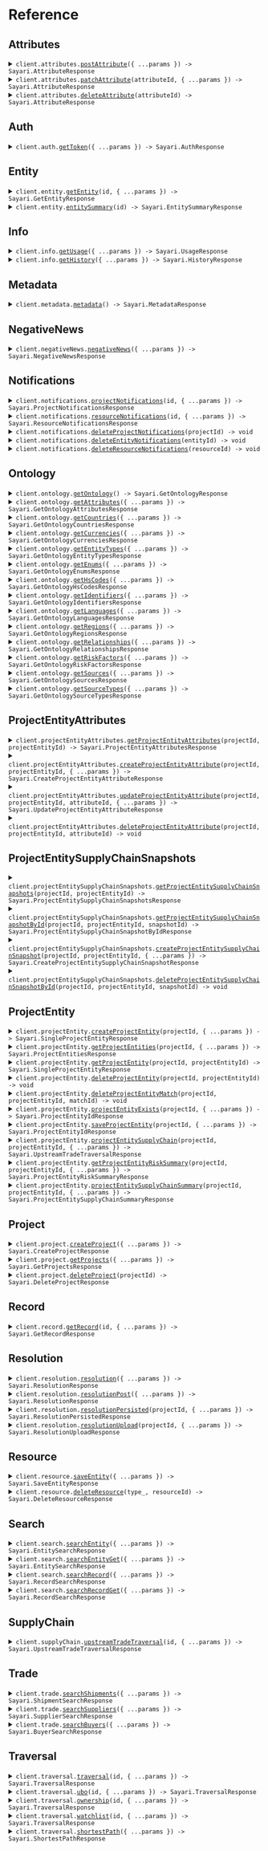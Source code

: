 # Reference

## Attributes

<details><summary><code>client.attributes.<a href="/src/api/resources/attributes/client/Client.ts">postAttribute</a>({ ...params }) -> Sayari.AttributeResponse</code></summary>
<dl>
<dd>

#### 📝 Description

<dl>
<dd>

<dl>
<dd>

Adds a new attribute to an entity in the project

</dd>
</dl>
</dd>
</dl>

#### 🔌 Usage

<dl>
<dd>

<dl>
<dd>

```typescript
await client.attributes.postAttribute({
    entity: "zq04axX2dLn9tE6W6Q8Qhg",
    type: "address",
    value: {
        street1: "1600 Pennsylvania Avenue NW",
        city: "Washington DC",
        state: "Washington DC",
        postalCode: "20500",
        country: "US",
    },
    toDate: "2024-04-30",
    fromDate: "2024-01-01",
    date: "2024-02-15",
});
```

</dd>
</dl>
</dd>
</dl>

#### ⚙️ Parameters

<dl>
<dd>

<dl>
<dd>

**request:** `Sayari.AddAttribute`

</dd>
</dl>

<dl>
<dd>

**requestOptions:** `Attributes.RequestOptions`

</dd>
</dl>
</dd>
</dl>

</dd>
</dl>
</details>

<details><summary><code>client.attributes.<a href="/src/api/resources/attributes/client/Client.ts">patchAttribute</a>(attributeId, { ...params }) -> Sayari.AttributeResponse</code></summary>
<dl>
<dd>

#### 📝 Description

<dl>
<dd>

<dl>
<dd>

<Warning>This endpoint is in beta and is subject to change. It is provided for early access and testing purposes only.</Warning> Updates an existing Attribute

</dd>
</dl>
</dd>
</dl>

#### 🔌 Usage

<dl>
<dd>

<dl>
<dd>

```typescript
await client.attributes.patchAttribute(
    "enEwNGF4WDJkTG45dEU2VzZROFFoZ3xhZGRyZXNzfDBwbEVCMHxVNzhzN21yOUVFTThIZ3pwREM3UDFB",
    {
        value: {
            street1: "1600 Pennsylvania Avenue NW",
            city: "Washington DC",
            state: "Washington DC",
            postalCode: "20500",
            country: "US",
        },
        toDate: "2024-04-30",
        fromDate: "2024-01-01",
        date: "2024-02-15",
    },
);
```

</dd>
</dl>
</dd>
</dl>

#### ⚙️ Parameters

<dl>
<dd>

<dl>
<dd>

**attributeId:** `string`

</dd>
</dl>

<dl>
<dd>

**request:** `Sayari.UpdateAttribute`

</dd>
</dl>

<dl>
<dd>

**requestOptions:** `Attributes.RequestOptions`

</dd>
</dl>
</dd>
</dl>

</dd>
</dl>
</details>

<details><summary><code>client.attributes.<a href="/src/api/resources/attributes/client/Client.ts">deleteAttribute</a>(attributeId) -> Sayari.AttributeResponse</code></summary>
<dl>
<dd>

#### 📝 Description

<dl>
<dd>

<dl>
<dd>

<Warning>This endpoint is in beta and is subject to change. It is provided for early access and testing purposes only.</Warning> Delete an existing Attribute

</dd>
</dl>
</dd>
</dl>

#### 🔌 Usage

<dl>
<dd>

<dl>
<dd>

```typescript
await client.attributes.deleteAttribute(
    "enEwNGF4WDJkTG45dEU2VzZROFFoZ3xhZGRyZXNzfDBwbEVCMHxVNzhzN21yOUVFTThIZ3pwREM3UDFB",
);
```

</dd>
</dl>
</dd>
</dl>

#### ⚙️ Parameters

<dl>
<dd>

<dl>
<dd>

**attributeId:** `string`

</dd>
</dl>

<dl>
<dd>

**requestOptions:** `Attributes.RequestOptions`

</dd>
</dl>
</dd>
</dl>

</dd>
</dl>
</details>

## Auth

<details><summary><code>client.auth.<a href="/src/api/resources/auth/client/Client.ts">getToken</a>({ ...params }) -> Sayari.AuthResponse</code></summary>
<dl>
<dd>

#### 📝 Description

<dl>
<dd>

<dl>
<dd>

Hit the auth endpoint to get a bearer token

</dd>
</dl>
</dd>
</dl>

#### 🔌 Usage

<dl>
<dd>

<dl>
<dd>

```typescript
await client.auth.getToken({
    clientId: "your client_id here",
    clientSecret: "your client_secret here",
});
```

</dd>
</dl>
</dd>
</dl>

#### ⚙️ Parameters

<dl>
<dd>

<dl>
<dd>

**request:** `Sayari.GetToken`

</dd>
</dl>

<dl>
<dd>

**requestOptions:** `Auth.RequestOptions`

</dd>
</dl>
</dd>
</dl>

</dd>
</dl>
</details>

## Entity

<details><summary><code>client.entity.<a href="/src/api/resources/entity/client/Client.ts">getEntity</a>(id, { ...params }) -> Sayari.GetEntityResponse</code></summary>
<dl>
<dd>

#### 📝 Description

<dl>
<dd>

<dl>
<dd>

<Note>To retrieve a L1 Due Dilligence PDF Report. Include 'Accept: application/pdf' in request headers.</Note> Retrieve an entity profile from the database based on the entity ID. This endpoint returns the full profile, entity_summary returns the same payload minus relationships.

</dd>
</dl>
</dd>
</dl>

#### 🔌 Usage

<dl>
<dd>

<dl>
<dd>

```typescript
await client.entity.getEntity("mGq1lpuqKssNWTjIokuPeA", {
    attributesNameLimit: 1,
    attributesAddressLimit: 1,
    attributesCountryLimit: 1,
    attributesAdditionalInformationLimit: 1,
    attributesBusinessPurposeLimit: 1,
    attributesCompanyTypeLimit: 1,
    attributesIdentifierLimit: 1,
    attributesStatusLimit: 1,
    relationshipsLimit: 1,
    possiblySameAsLimit: 1,
    referencedByLimit: 1,
});
```

</dd>
</dl>
</dd>
</dl>

#### ⚙️ Parameters

<dl>
<dd>

<dl>
<dd>

**id:** `string` — Unique identifier of the entity

</dd>
</dl>

<dl>
<dd>

**request:** `Sayari.GetEntity`

</dd>
</dl>

<dl>
<dd>

**requestOptions:** `Entity.RequestOptions`

</dd>
</dl>
</dd>
</dl>

</dd>
</dl>
</details>

<details><summary><code>client.entity.<a href="/src/api/resources/entity/client/Client.ts">entitySummary</a>(id) -> Sayari.EntitySummaryResponse</code></summary>
<dl>
<dd>

#### 📝 Description

<dl>
<dd>

<dl>
<dd>

The Entity Summary endpoint returns a similar payload, minus relationships.

</dd>
</dl>
</dd>
</dl>

#### 🔌 Usage

<dl>
<dd>

<dl>
<dd>

```typescript
await client.entity.entitySummary("mGq1lpuqKssNWTjIokuPeA");
```

</dd>
</dl>
</dd>
</dl>

#### ⚙️ Parameters

<dl>
<dd>

<dl>
<dd>

**id:** `string` — Unique identifier of the entity

</dd>
</dl>

<dl>
<dd>

**requestOptions:** `Entity.RequestOptions`

</dd>
</dl>
</dd>
</dl>

</dd>
</dl>
</details>

## Info

<details><summary><code>client.info.<a href="/src/api/resources/info/client/Client.ts">getUsage</a>({ ...params }) -> Sayari.UsageResponse</code></summary>
<dl>
<dd>

#### 📝 Description

<dl>
<dd>

<dl>
<dd>

The usage endpoint provides a simple interface to retrieve information on usage made by your API account. This includes both views per API path and credits consumed. The time period for the usage query is also specified in the response and whether or not this includes total usage.

</dd>
</dl>
</dd>
</dl>

#### 🔌 Usage

<dl>
<dd>

<dl>
<dd>

```typescript
await client.info.getUsage();
```

</dd>
</dl>
</dd>
</dl>

#### ⚙️ Parameters

<dl>
<dd>

<dl>
<dd>

**request:** `Sayari.GetUsage`

</dd>
</dl>

<dl>
<dd>

**requestOptions:** `Info.RequestOptions`

</dd>
</dl>
</dd>
</dl>

</dd>
</dl>
</details>

<details><summary><code>client.info.<a href="/src/api/resources/info/client/Client.ts">getHistory</a>({ ...params }) -> Sayari.HistoryResponse</code></summary>
<dl>
<dd>

#### 📝 Description

<dl>
<dd>

<dl>
<dd>

The history endpoint return a user's event history.

</dd>
</dl>
</dd>
</dl>

#### 🔌 Usage

<dl>
<dd>

<dl>
<dd>

```typescript
await client.info.getHistory();
```

</dd>
</dl>
</dd>
</dl>

#### ⚙️ Parameters

<dl>
<dd>

<dl>
<dd>

**request:** `Sayari.GetHistory`

</dd>
</dl>

<dl>
<dd>

**requestOptions:** `Info.RequestOptions`

</dd>
</dl>
</dd>
</dl>

</dd>
</dl>
</details>

## Metadata

<details><summary><code>client.metadata.<a href="/src/api/resources/metadata/client/Client.ts">metadata</a>() -> Sayari.MetadataResponse</code></summary>
<dl>
<dd>

#### 📝 Description

<dl>
<dd>

<dl>
<dd>

Get metadta about the api, both its versions, which releases are present, and the identity of the authenticated user.

</dd>
</dl>
</dd>
</dl>

#### 🔌 Usage

<dl>
<dd>

<dl>
<dd>

```typescript
await client.metadata.metadata();
```

</dd>
</dl>
</dd>
</dl>

#### ⚙️ Parameters

<dl>
<dd>

<dl>
<dd>

**requestOptions:** `Metadata.RequestOptions`

</dd>
</dl>
</dd>
</dl>

</dd>
</dl>
</details>

## NegativeNews

<details><summary><code>client.negativeNews.<a href="/src/api/resources/negativeNews/client/Client.ts">negativeNews</a>({ ...params }) -> Sayari.NegativeNewsResponse</code></summary>
<dl>
<dd>

#### 📝 Description

<dl>
<dd>

<dl>
<dd>

<Warning>This endpoint is in beta and subject to change</Warning>
Screens entities against news articles and public records to identify risk-relevant content.
Leverages machine learning to detect and classify risks across various domains.
Provides detailed article metadata with risk assessments and direct source references.

</dd>
</dl>
</dd>
</dl>

#### 🔌 Usage

<dl>
<dd>

<dl>
<dd>

```typescript
await client.negativeNews.negativeNews({
    name: "Gazprom",
    topic: "sanctions_and_regulatory",
    until: "2024-10-01",
});
```

</dd>
</dl>
</dd>
</dl>

#### ⚙️ Parameters

<dl>
<dd>

<dl>
<dd>

**request:** `Sayari.NegativeNews`

</dd>
</dl>

<dl>
<dd>

**requestOptions:** `NegativeNews.RequestOptions`

</dd>
</dl>
</dd>
</dl>

</dd>
</dl>
</details>

## Notifications

<details><summary><code>client.notifications.<a href="/src/api/resources/notifications/client/Client.ts">projectNotifications</a>(id, { ...params }) -> Sayari.ProjectNotificationsResponse</code></summary>
<dl>
<dd>

#### 📝 Description

<dl>
<dd>

<dl>
<dd>

<Warning>Legacy endpoint. New integrations should contact Sayari for best practices.</Warning> The Project Notifications endpoint returns a list of notifications on all entities saved to a project.

</dd>
</dl>
</dd>
</dl>

#### 🔌 Usage

<dl>
<dd>

<dl>
<dd>

```typescript
await client.notifications.projectNotifications("0dLeO0", {
    limit: 20,
});
```

</dd>
</dl>
</dd>
</dl>

#### ⚙️ Parameters

<dl>
<dd>

<dl>
<dd>

**id:** `string` — Unique identifier of the project

</dd>
</dl>

<dl>
<dd>

**request:** `Sayari.ProjectNotifications`

</dd>
</dl>

<dl>
<dd>

**requestOptions:** `Notifications.RequestOptions`

</dd>
</dl>
</dd>
</dl>

</dd>
</dl>
</details>

<details><summary><code>client.notifications.<a href="/src/api/resources/notifications/client/Client.ts">resourceNotifications</a>(id, { ...params }) -> Sayari.ResourceNotificationsResponse</code></summary>
<dl>
<dd>

#### 📝 Description

<dl>
<dd>

<dl>
<dd>

<Warning>Legacy endpoint. New integrations should contact Sayari for best practices.</Warning> The Resource Notifications endpoint returns a list of notifications for a saved entity.

</dd>
</dl>
</dd>
</dl>

#### 🔌 Usage

<dl>
<dd>

<dl>
<dd>

```typescript
await client.notifications.resourceNotifications("03ePyj", {
    limit: 20,
});
```

</dd>
</dl>
</dd>
</dl>

#### ⚙️ Parameters

<dl>
<dd>

<dl>
<dd>

**id:** `string` — Unique identifier of the resource

</dd>
</dl>

<dl>
<dd>

**request:** `Sayari.ResourceNotifications`

</dd>
</dl>

<dl>
<dd>

**requestOptions:** `Notifications.RequestOptions`

</dd>
</dl>
</dd>
</dl>

</dd>
</dl>
</details>

<details><summary><code>client.notifications.<a href="/src/api/resources/notifications/client/Client.ts">deleteProjectNotifications</a>(projectId) -> void</code></summary>
<dl>
<dd>

#### 📝 Description

<dl>
<dd>

<dl>
<dd>

<Warning>Legacy endpoint. New integrations should contact Sayari for best practices.</Warning> Deletes all notifications from a project.

</dd>
</dl>
</dd>
</dl>

#### 🔌 Usage

<dl>
<dd>

<dl>
<dd>

```typescript
await client.notifications.deleteProjectNotifications("YWmNKV");
```

</dd>
</dl>
</dd>
</dl>

#### ⚙️ Parameters

<dl>
<dd>

<dl>
<dd>

**projectId:** `string`

</dd>
</dl>

<dl>
<dd>

**requestOptions:** `Notifications.RequestOptions`

</dd>
</dl>
</dd>
</dl>

</dd>
</dl>
</details>

<details><summary><code>client.notifications.<a href="/src/api/resources/notifications/client/Client.ts">deleteEntityNotifications</a>(entityId) -> void</code></summary>
<dl>
<dd>

#### 📝 Description

<dl>
<dd>

<dl>
<dd>

<Warning>Legacy endpoint. New integrations should contact Sayari for best practices.</Warning> Deletes notifications for saved resources of an entity.

</dd>
</dl>
</dd>
</dl>

#### 🔌 Usage

<dl>
<dd>

<dl>
<dd>

```typescript
await client.notifications.deleteEntityNotifications("N0xLDy4wcud-M1ZtwdsvRA");
```

</dd>
</dl>
</dd>
</dl>

#### ⚙️ Parameters

<dl>
<dd>

<dl>
<dd>

**entityId:** `string`

</dd>
</dl>

<dl>
<dd>

**requestOptions:** `Notifications.RequestOptions`

</dd>
</dl>
</dd>
</dl>

</dd>
</dl>
</details>

<details><summary><code>client.notifications.<a href="/src/api/resources/notifications/client/Client.ts">deleteResourceNotifications</a>(resourceId) -> void</code></summary>
<dl>
<dd>

#### 📝 Description

<dl>
<dd>

<dl>
<dd>

<Warning>Legacy endpoint. New integrations should contact Sayari for best practices.</Warning> Deletes notifications for a saved resource.

</dd>
</dl>
</dd>
</dl>

#### 🔌 Usage

<dl>
<dd>

<dl>
<dd>

```typescript
await client.notifications.deleteResourceNotifications("oGxxqG");
```

</dd>
</dl>
</dd>
</dl>

#### ⚙️ Parameters

<dl>
<dd>

<dl>
<dd>

**resourceId:** `string`

</dd>
</dl>

<dl>
<dd>

**requestOptions:** `Notifications.RequestOptions`

</dd>
</dl>
</dd>
</dl>

</dd>
</dl>
</details>

## Ontology

<details><summary><code>client.ontology.<a href="/src/api/resources/ontology/client/Client.ts">getOntology</a>() -> Sayari.GetOntologyResponse</code></summary>
<dl>
<dd>

#### 📝 Description

<dl>
<dd>

<dl>
<dd>

Get ontology data for all resource types.

</dd>
</dl>
</dd>
</dl>

#### 🔌 Usage

<dl>
<dd>

<dl>
<dd>

```typescript
await client.ontology.getOntology();
```

</dd>
</dl>
</dd>
</dl>

#### ⚙️ Parameters

<dl>
<dd>

<dl>
<dd>

**requestOptions:** `Ontology.RequestOptions`

</dd>
</dl>
</dd>
</dl>

</dd>
</dl>
</details>

<details><summary><code>client.ontology.<a href="/src/api/resources/ontology/client/Client.ts">getAttributes</a>({ ...params }) -> Sayari.GetOntologyAttributesResponse</code></summary>
<dl>
<dd>

#### 📝 Description

<dl>
<dd>

<dl>
<dd>

Get attributes from ontology data.

</dd>
</dl>
</dd>
</dl>

#### 🔌 Usage

<dl>
<dd>

<dl>
<dd>

```typescript
await client.ontology.getAttributes({
    id: ["additional_information"],
});
```

</dd>
</dl>
</dd>
</dl>

#### ⚙️ Parameters

<dl>
<dd>

<dl>
<dd>

**request:** `Sayari.GetOntologyAttributesRequest`

</dd>
</dl>

<dl>
<dd>

**requestOptions:** `Ontology.RequestOptions`

</dd>
</dl>
</dd>
</dl>

</dd>
</dl>
</details>

<details><summary><code>client.ontology.<a href="/src/api/resources/ontology/client/Client.ts">getCountries</a>({ ...params }) -> Sayari.GetOntologyCountriesResponse</code></summary>
<dl>
<dd>

#### 📝 Description

<dl>
<dd>

<dl>
<dd>

Get countries from ontology data.

</dd>
</dl>
</dd>
</dl>

#### 🔌 Usage

<dl>
<dd>

<dl>
<dd>

```typescript
await client.ontology.getCountries({
    id: ["USA"],
});
```

</dd>
</dl>
</dd>
</dl>

#### ⚙️ Parameters

<dl>
<dd>

<dl>
<dd>

**request:** `Sayari.GetOntologyCountriesRequest`

</dd>
</dl>

<dl>
<dd>

**requestOptions:** `Ontology.RequestOptions`

</dd>
</dl>
</dd>
</dl>

</dd>
</dl>
</details>

<details><summary><code>client.ontology.<a href="/src/api/resources/ontology/client/Client.ts">getCurrencies</a>({ ...params }) -> Sayari.GetOntologyCurrenciesResponse</code></summary>
<dl>
<dd>

#### 📝 Description

<dl>
<dd>

<dl>
<dd>

Get currencies from ontology data.

</dd>
</dl>
</dd>
</dl>

#### 🔌 Usage

<dl>
<dd>

<dl>
<dd>

```typescript
await client.ontology.getCurrencies({
    id: ["USD"],
});
```

</dd>
</dl>
</dd>
</dl>

#### ⚙️ Parameters

<dl>
<dd>

<dl>
<dd>

**request:** `Sayari.GetOntologyCurrenciesRequest`

</dd>
</dl>

<dl>
<dd>

**requestOptions:** `Ontology.RequestOptions`

</dd>
</dl>
</dd>
</dl>

</dd>
</dl>
</details>

<details><summary><code>client.ontology.<a href="/src/api/resources/ontology/client/Client.ts">getEntityTypes</a>({ ...params }) -> Sayari.GetOntologyEntityTypesResponse</code></summary>
<dl>
<dd>

#### 📝 Description

<dl>
<dd>

<dl>
<dd>

Get entity types from ontology data.

</dd>
</dl>
</dd>
</dl>

#### 🔌 Usage

<dl>
<dd>

<dl>
<dd>

```typescript
await client.ontology.getEntityTypes({
    id: ["aircraft"],
});
```

</dd>
</dl>
</dd>
</dl>

#### ⚙️ Parameters

<dl>
<dd>

<dl>
<dd>

**request:** `Sayari.GetOntologyEntityTypesRequest`

</dd>
</dl>

<dl>
<dd>

**requestOptions:** `Ontology.RequestOptions`

</dd>
</dl>
</dd>
</dl>

</dd>
</dl>
</details>

<details><summary><code>client.ontology.<a href="/src/api/resources/ontology/client/Client.ts">getEnums</a>({ ...params }) -> Sayari.GetOntologyEnumsResponse</code></summary>
<dl>
<dd>

#### 📝 Description

<dl>
<dd>

<dl>
<dd>

Get enums from ontology data.

</dd>
</dl>
</dd>
</dl>

#### 🔌 Usage

<dl>
<dd>

<dl>
<dd>

```typescript
await client.ontology.getEnums({
    id: ["address_type"],
});
```

</dd>
</dl>
</dd>
</dl>

#### ⚙️ Parameters

<dl>
<dd>

<dl>
<dd>

**request:** `Sayari.GetOntologyEnumsRequest`

</dd>
</dl>

<dl>
<dd>

**requestOptions:** `Ontology.RequestOptions`

</dd>
</dl>
</dd>
</dl>

</dd>
</dl>
</details>

<details><summary><code>client.ontology.<a href="/src/api/resources/ontology/client/Client.ts">getHsCodes</a>({ ...params }) -> Sayari.GetOntologyHsCodesResponse</code></summary>
<dl>
<dd>

#### 📝 Description

<dl>
<dd>

<dl>
<dd>

Get HS codes from ontology data.

</dd>
</dl>
</dd>
</dl>

#### 🔌 Usage

<dl>
<dd>

<dl>
<dd>

```typescript
await client.ontology.getHsCodes({
    code: ["1503"],
});
```

</dd>
</dl>
</dd>
</dl>

#### ⚙️ Parameters

<dl>
<dd>

<dl>
<dd>

**request:** `Sayari.GetOntologyHsCodesRequest`

</dd>
</dl>

<dl>
<dd>

**requestOptions:** `Ontology.RequestOptions`

</dd>
</dl>
</dd>
</dl>

</dd>
</dl>
</details>

<details><summary><code>client.ontology.<a href="/src/api/resources/ontology/client/Client.ts">getIdentifiers</a>({ ...params }) -> Sayari.GetOntologyIdentifiersResponse</code></summary>
<dl>
<dd>

#### 📝 Description

<dl>
<dd>

<dl>
<dd>

Get identifiers from ontology data.

</dd>
</dl>
</dd>
</dl>

#### 🔌 Usage

<dl>
<dd>

<dl>
<dd>

```typescript
await client.ontology.getIdentifiers({
    id: ["aer_free_zone_license"],
});
```

</dd>
</dl>
</dd>
</dl>

#### ⚙️ Parameters

<dl>
<dd>

<dl>
<dd>

**request:** `Sayari.GetOntologyIdentifiersRequest`

</dd>
</dl>

<dl>
<dd>

**requestOptions:** `Ontology.RequestOptions`

</dd>
</dl>
</dd>
</dl>

</dd>
</dl>
</details>

<details><summary><code>client.ontology.<a href="/src/api/resources/ontology/client/Client.ts">getLanguages</a>({ ...params }) -> Sayari.GetOntologyLanguagesResponse</code></summary>
<dl>
<dd>

#### 📝 Description

<dl>
<dd>

<dl>
<dd>

Get languages from ontology data.

</dd>
</dl>
</dd>
</dl>

#### 🔌 Usage

<dl>
<dd>

<dl>
<dd>

```typescript
await client.ontology.getLanguages({
    id: ["en"],
});
```

</dd>
</dl>
</dd>
</dl>

#### ⚙️ Parameters

<dl>
<dd>

<dl>
<dd>

**request:** `Sayari.GetOntologyLanguagesRequest`

</dd>
</dl>

<dl>
<dd>

**requestOptions:** `Ontology.RequestOptions`

</dd>
</dl>
</dd>
</dl>

</dd>
</dl>
</details>

<details><summary><code>client.ontology.<a href="/src/api/resources/ontology/client/Client.ts">getRegions</a>({ ...params }) -> Sayari.GetOntologyRegionsResponse</code></summary>
<dl>
<dd>

#### 📝 Description

<dl>
<dd>

<dl>
<dd>

Get regions from ontology data.

</dd>
</dl>
</dd>
</dl>

#### 🔌 Usage

<dl>
<dd>

<dl>
<dd>

```typescript
await client.ontology.getRegions({
    id: ["usa_&_canada"],
});
```

</dd>
</dl>
</dd>
</dl>

#### ⚙️ Parameters

<dl>
<dd>

<dl>
<dd>

**request:** `Sayari.GetOntologyRegionsRequest`

</dd>
</dl>

<dl>
<dd>

**requestOptions:** `Ontology.RequestOptions`

</dd>
</dl>
</dd>
</dl>

</dd>
</dl>
</details>

<details><summary><code>client.ontology.<a href="/src/api/resources/ontology/client/Client.ts">getRelationships</a>({ ...params }) -> Sayari.GetOntologyRelationshipsResponse</code></summary>
<dl>
<dd>

#### 📝 Description

<dl>
<dd>

<dl>
<dd>

Get relationships from ontology data.

</dd>
</dl>
</dd>
</dl>

#### 🔌 Usage

<dl>
<dd>

<dl>
<dd>

```typescript
await client.ontology.getRelationships({
    id: ["auditor_of"],
});
```

</dd>
</dl>
</dd>
</dl>

#### ⚙️ Parameters

<dl>
<dd>

<dl>
<dd>

**request:** `Sayari.GetOntologyRelationshipsRequest`

</dd>
</dl>

<dl>
<dd>

**requestOptions:** `Ontology.RequestOptions`

</dd>
</dl>
</dd>
</dl>

</dd>
</dl>
</details>

<details><summary><code>client.ontology.<a href="/src/api/resources/ontology/client/Client.ts">getRiskFactors</a>({ ...params }) -> Sayari.GetOntologyRiskFactorsResponse</code></summary>
<dl>
<dd>

#### 📝 Description

<dl>
<dd>

<dl>
<dd>

Get risk factors from ontology data.

</dd>
</dl>
</dd>
</dl>

#### 🔌 Usage

<dl>
<dd>

<dl>
<dd>

```typescript
await client.ontology.getRiskFactors({
    id: ["psa_owner_of_ofac_fto_sanctioned"],
    riskCategory: ["sanctions"],
    level: ["high"],
    riskType: ["network"],
    enabled: true,
    visible: true,
});
```

</dd>
</dl>
</dd>
</dl>

#### ⚙️ Parameters

<dl>
<dd>

<dl>
<dd>

**request:** `Sayari.GetOntologyRiskFactorsRequest`

</dd>
</dl>

<dl>
<dd>

**requestOptions:** `Ontology.RequestOptions`

</dd>
</dl>
</dd>
</dl>

</dd>
</dl>
</details>

<details><summary><code>client.ontology.<a href="/src/api/resources/ontology/client/Client.ts">getSources</a>({ ...params }) -> Sayari.GetOntologySourcesResponse</code></summary>
<dl>
<dd>

#### 📝 Description

<dl>
<dd>

<dl>
<dd>

Get sources from ontology data.

</dd>
</dl>
</dd>
</dl>

#### 🔌 Usage

<dl>
<dd>

<dl>
<dd>

```typescript
await client.ontology.getSources({
    id: ["e85d865943ee6d8369307569d2ad9de0"],
    country: ["XXX"],
    sourceType: ["adverse_media_/_negative_news_data"],
});
```

</dd>
</dl>
</dd>
</dl>

#### ⚙️ Parameters

<dl>
<dd>

<dl>
<dd>

**request:** `Sayari.GetOntologySourcesRequest`

</dd>
</dl>

<dl>
<dd>

**requestOptions:** `Ontology.RequestOptions`

</dd>
</dl>
</dd>
</dl>

</dd>
</dl>
</details>

<details><summary><code>client.ontology.<a href="/src/api/resources/ontology/client/Client.ts">getSourceTypes</a>({ ...params }) -> Sayari.GetOntologySourceTypesResponse</code></summary>
<dl>
<dd>

#### 📝 Description

<dl>
<dd>

<dl>
<dd>

Get source types from ontology data.

</dd>
</dl>
</dd>
</dl>

#### 🔌 Usage

<dl>
<dd>

<dl>
<dd>

```typescript
await client.ontology.getSourceTypes({
    id: ["adverse_media_/_negative_news_data"],
});
```

</dd>
</dl>
</dd>
</dl>

#### ⚙️ Parameters

<dl>
<dd>

<dl>
<dd>

**request:** `Sayari.GetOntologySourceTypesRequest`

</dd>
</dl>

<dl>
<dd>

**requestOptions:** `Ontology.RequestOptions`

</dd>
</dl>
</dd>
</dl>

</dd>
</dl>
</details>

## ProjectEntityAttributes

<details><summary><code>client.projectEntityAttributes.<a href="/src/api/resources/projectEntityAttributes/client/Client.ts">getProjectEntityAttributes</a>(projectId, projectEntityId) -> Sayari.ProjectEntityAttributesResponse</code></summary>
<dl>
<dd>

#### 📝 Description

<dl>
<dd>

<dl>
<dd>

Retrieves all attributes for a project entity.

</dd>
</dl>
</dd>
</dl>

#### 🔌 Usage

<dl>
<dd>

<dl>
<dd>

```typescript
await client.projectEntityAttributes.getProjectEntityAttributes("V03eYM", "BG72YW");
```

</dd>
</dl>
</dd>
</dl>

#### ⚙️ Parameters

<dl>
<dd>

<dl>
<dd>

**projectId:** `string`

</dd>
</dl>

<dl>
<dd>

**projectEntityId:** `string`

</dd>
</dl>

<dl>
<dd>

**requestOptions:** `ProjectEntityAttributes.RequestOptions`

</dd>
</dl>
</dd>
</dl>

</dd>
</dl>
</details>

<details><summary><code>client.projectEntityAttributes.<a href="/src/api/resources/projectEntityAttributes/client/Client.ts">createProjectEntityAttribute</a>(projectId, projectEntityId, { ...params }) -> Sayari.CreateProjectEntityAttributeResponse</code></summary>
<dl>
<dd>

#### 📝 Description

<dl>
<dd>

<dl>
<dd>

Creates a new attribute for a project entity.

</dd>
</dl>
</dd>
</dl>

#### 🔌 Usage

<dl>
<dd>

<dl>
<dd>

```typescript
await client.projectEntityAttributes.createProjectEntityAttribute("V03eYM", "BG72YW", {
    field: "custom_phone",
    value: "+1-555-123-4567",
    matchResolution: false,
});
```

</dd>
</dl>
</dd>
</dl>

#### ⚙️ Parameters

<dl>
<dd>

<dl>
<dd>

**projectId:** `string`

</dd>
</dl>

<dl>
<dd>

**projectEntityId:** `string`

</dd>
</dl>

<dl>
<dd>

**request:** `Sayari.CreateProjectEntityAttributeRequest`

</dd>
</dl>

<dl>
<dd>

**requestOptions:** `ProjectEntityAttributes.RequestOptions`

</dd>
</dl>
</dd>
</dl>

</dd>
</dl>
</details>

<details><summary><code>client.projectEntityAttributes.<a href="/src/api/resources/projectEntityAttributes/client/Client.ts">updateProjectEntityAttribute</a>(projectId, projectEntityId, attributeId, { ...params }) -> Sayari.UpdateProjectEntityAttributeResponse</code></summary>
<dl>
<dd>

#### 📝 Description

<dl>
<dd>

<dl>
<dd>

Updates a specific attribute for a project entity.

</dd>
</dl>
</dd>
</dl>

#### 🔌 Usage

<dl>
<dd>

<dl>
<dd>

```typescript
await client.projectEntityAttributes.updateProjectEntityAttribute("V03eYM", "BG72YW", "xG8wYP", {
    field: "name",
    value: "updated name",
    matchResolution: true,
});
```

</dd>
</dl>
</dd>
</dl>

#### ⚙️ Parameters

<dl>
<dd>

<dl>
<dd>

**projectId:** `string`

</dd>
</dl>

<dl>
<dd>

**projectEntityId:** `string`

</dd>
</dl>

<dl>
<dd>

**attributeId:** `string`

</dd>
</dl>

<dl>
<dd>

**request:** `Sayari.UpdateProjectEntityAttributeRequest`

</dd>
</dl>

<dl>
<dd>

**requestOptions:** `ProjectEntityAttributes.RequestOptions`

</dd>
</dl>
</dd>
</dl>

</dd>
</dl>
</details>

<details><summary><code>client.projectEntityAttributes.<a href="/src/api/resources/projectEntityAttributes/client/Client.ts">deleteProjectEntityAttribute</a>(projectId, projectEntityId, attributeId) -> void</code></summary>
<dl>
<dd>

#### 📝 Description

<dl>
<dd>

<dl>
<dd>

Deletes a specific attribute for a project entity.

</dd>
</dl>
</dd>
</dl>

#### 🔌 Usage

<dl>
<dd>

<dl>
<dd>

```typescript
await client.projectEntityAttributes.deleteProjectEntityAttribute("project_id", "project_entity_id", "attribute_id");
```

</dd>
</dl>
</dd>
</dl>

#### ⚙️ Parameters

<dl>
<dd>

<dl>
<dd>

**projectId:** `string`

</dd>
</dl>

<dl>
<dd>

**projectEntityId:** `string`

</dd>
</dl>

<dl>
<dd>

**attributeId:** `string`

</dd>
</dl>

<dl>
<dd>

**requestOptions:** `ProjectEntityAttributes.RequestOptions`

</dd>
</dl>
</dd>
</dl>

</dd>
</dl>
</details>

## ProjectEntitySupplyChainSnapshots

<details><summary><code>client.projectEntitySupplyChainSnapshots.<a href="/src/api/resources/projectEntitySupplyChainSnapshots/client/Client.ts">getProjectEntitySupplyChainSnapshots</a>(projectId, projectEntityId) -> Sayari.ProjectEntitySupplyChainSnapshotsResponse</code></summary>
<dl>
<dd>

#### 📝 Description

<dl>
<dd>

<dl>
<dd>

Retrieves all supply chain snapshots for a project entity.

</dd>
</dl>
</dd>
</dl>

#### 🔌 Usage

<dl>
<dd>

<dl>
<dd>

```typescript
await client.projectEntitySupplyChainSnapshots.getProjectEntitySupplyChainSnapshots("V03eYM", "BG72YW");
```

</dd>
</dl>
</dd>
</dl>

#### ⚙️ Parameters

<dl>
<dd>

<dl>
<dd>

**projectId:** `string`

</dd>
</dl>

<dl>
<dd>

**projectEntityId:** `string`

</dd>
</dl>

<dl>
<dd>

**requestOptions:** `ProjectEntitySupplyChainSnapshots.RequestOptions`

</dd>
</dl>
</dd>
</dl>

</dd>
</dl>
</details>

<details><summary><code>client.projectEntitySupplyChainSnapshots.<a href="/src/api/resources/projectEntitySupplyChainSnapshots/client/Client.ts">getProjectEntitySupplyChainSnapshotById</a>(projectId, projectEntityId, snapshotId) -> Sayari.ProjectEntitySupplyChainSnapshotByIdResponse</code></summary>
<dl>
<dd>

#### 📝 Description

<dl>
<dd>

<dl>
<dd>

Retrieves a specific supply chain snapshot by ID for a project entity.

</dd>
</dl>
</dd>
</dl>

#### 🔌 Usage

<dl>
<dd>

<dl>
<dd>

```typescript
await client.projectEntitySupplyChainSnapshots.getProjectEntitySupplyChainSnapshotById("V03eYM", "BG72YW", "sN4p2K");
```

</dd>
</dl>
</dd>
</dl>

#### ⚙️ Parameters

<dl>
<dd>

<dl>
<dd>

**projectId:** `string`

</dd>
</dl>

<dl>
<dd>

**projectEntityId:** `string`

</dd>
</dl>

<dl>
<dd>

**snapshotId:** `string`

</dd>
</dl>

<dl>
<dd>

**requestOptions:** `ProjectEntitySupplyChainSnapshots.RequestOptions`

</dd>
</dl>
</dd>
</dl>

</dd>
</dl>
</details>

<details><summary><code>client.projectEntitySupplyChainSnapshots.<a href="/src/api/resources/projectEntitySupplyChainSnapshots/client/Client.ts">createProjectEntitySupplyChainSnapshot</a>(projectId, projectEntityId, { ...params }) -> Sayari.CreateProjectEntitySupplyChainSnapshotResponse</code></summary>
<dl>
<dd>

#### 📝 Description

<dl>
<dd>

<dl>
<dd>

Creates a new supply chain snapshot for a project entity.

</dd>
</dl>
</dd>
</dl>

#### 🔌 Usage

<dl>
<dd>

<dl>
<dd>

```typescript
await client.projectEntitySupplyChainSnapshots.createProjectEntitySupplyChainSnapshot("V03eYM", "BG72YW", {
    label: "Q1 2024 Supply Chain Analysis",
});
```

</dd>
</dl>
</dd>
</dl>

#### ⚙️ Parameters

<dl>
<dd>

<dl>
<dd>

**projectId:** `string`

</dd>
</dl>

<dl>
<dd>

**projectEntityId:** `string`

</dd>
</dl>

<dl>
<dd>

**request:** `Sayari.CreateProjectEntitySupplyChainSnapshotRequest`

</dd>
</dl>

<dl>
<dd>

**requestOptions:** `ProjectEntitySupplyChainSnapshots.RequestOptions`

</dd>
</dl>
</dd>
</dl>

</dd>
</dl>
</details>

<details><summary><code>client.projectEntitySupplyChainSnapshots.<a href="/src/api/resources/projectEntitySupplyChainSnapshots/client/Client.ts">deleteProjectEntitySupplyChainSnapshotById</a>(projectId, projectEntityId, snapshotId) -> void</code></summary>
<dl>
<dd>

#### 📝 Description

<dl>
<dd>

<dl>
<dd>

Deletes a specific supply chain snapshot by ID for a project entity.

</dd>
</dl>
</dd>
</dl>

#### 🔌 Usage

<dl>
<dd>

<dl>
<dd>

```typescript
await client.projectEntitySupplyChainSnapshots.deleteProjectEntitySupplyChainSnapshotById(
    "project_id",
    "project_entity_id",
    "snapshot_id",
);
```

</dd>
</dl>
</dd>
</dl>

#### ⚙️ Parameters

<dl>
<dd>

<dl>
<dd>

**projectId:** `string`

</dd>
</dl>

<dl>
<dd>

**projectEntityId:** `string`

</dd>
</dl>

<dl>
<dd>

**snapshotId:** `string`

</dd>
</dl>

<dl>
<dd>

**requestOptions:** `ProjectEntitySupplyChainSnapshots.RequestOptions`

</dd>
</dl>
</dd>
</dl>

</dd>
</dl>
</details>

## ProjectEntity

<details><summary><code>client.projectEntity.<a href="/src/api/resources/projectEntity/client/Client.ts">createProjectEntity</a>(projectId, { ...params }) -> Sayari.SingleProjectEntityResponse</code></summary>
<dl>
<dd>

#### 📝 Description

<dl>
<dd>

<dl>
<dd>

The resolution endpoints allow users to search for matching entities against a provided list of attributes. The endpoint is similar to the search endpoint, except it's tuned to only return the best match so the client doesn't need to do as much or any post-processing work to filter down results.

</dd>
</dl>
</dd>
</dl>

#### 🔌 Usage

<dl>
<dd>

<dl>
<dd>

```typescript
await client.projectEntity.createProjectEntity("YVB88Y", {
    body: {
        name: ["VTB Bank"],
        country: ["RUS"],
        address: ["Moscow"],
        identifier: ["253400V1H6ART1UQ0N98"],
        profile: "corporate",
    },
});
```

</dd>
</dl>
</dd>
</dl>

#### ⚙️ Parameters

<dl>
<dd>

<dl>
<dd>

**projectId:** `string`

</dd>
</dl>

<dl>
<dd>

**request:** `Sayari.CreateResolvedProjectEntityRequestWrapper`

</dd>
</dl>

<dl>
<dd>

**requestOptions:** `ProjectEntity.RequestOptions`

</dd>
</dl>
</dd>
</dl>

</dd>
</dl>
</details>

<details><summary><code>client.projectEntity.<a href="/src/api/resources/projectEntity/client/Client.ts">getProjectEntities</a>(projectId, { ...params }) -> Sayari.ProjectEntitiesResponse</code></summary>
<dl>
<dd>

#### 📝 Description

<dl>
<dd>

<dl>
<dd>

Retrieves a list of entities for a specific project with pagination support.

**Response Formats:**

- **JSON** (default): Returns structured data with nested objects
- **CSV**: Returns tabular data with dynamic columns for attributes and risk categories

**CSV Format:**
The CSV response includes dynamic columns based on the data:

- `attribute_{field_name}`: Dynamic columns for each attribute field found in the data
- `risk_category_{category_id}`: Dynamic columns for each risk category found in the data
- Standard columns: project_id, project_entity_id, label, project_entity_url, upload_ids, strength, countries, tags, case_status, created_at, match_count, upstream_products, upstream_risk_factors, upstream_countries

Use the `Accept: text/csv` header to request CSV format.

</dd>
</dl>
</dd>
</dl>

#### 🔌 Usage

<dl>
<dd>

<dl>
<dd>

```typescript
await client.projectEntity.getProjectEntities("YVB88Y");
```

</dd>
</dl>
</dd>
</dl>

#### ⚙️ Parameters

<dl>
<dd>

<dl>
<dd>

**projectId:** `string`

</dd>
</dl>

<dl>
<dd>

**request:** `Sayari.GetProjectEntitiesRequest`

</dd>
</dl>

<dl>
<dd>

**requestOptions:** `ProjectEntity.RequestOptions`

</dd>
</dl>
</dd>
</dl>

</dd>
</dl>
</details>

<details><summary><code>client.projectEntity.<a href="/src/api/resources/projectEntity/client/Client.ts">getProjectEntity</a>(projectId, projectEntityId) -> Sayari.SingleProjectEntityResponse</code></summary>
<dl>
<dd>

#### 📝 Description

<dl>
<dd>

<dl>
<dd>

Retrieves a specific entity in a project.

</dd>
</dl>
</dd>
</dl>

#### 🔌 Usage

<dl>
<dd>

<dl>
<dd>

```typescript
await client.projectEntity.getProjectEntity("project_id", "project_entity_id");
```

</dd>
</dl>
</dd>
</dl>

#### ⚙️ Parameters

<dl>
<dd>

<dl>
<dd>

**projectId:** `string`

</dd>
</dl>

<dl>
<dd>

**projectEntityId:** `string`

</dd>
</dl>

<dl>
<dd>

**requestOptions:** `ProjectEntity.RequestOptions`

</dd>
</dl>
</dd>
</dl>

</dd>
</dl>
</details>

<details><summary><code>client.projectEntity.<a href="/src/api/resources/projectEntity/client/Client.ts">deleteProjectEntity</a>(projectId, projectEntityId) -> void</code></summary>
<dl>
<dd>

#### 📝 Description

<dl>
<dd>

<dl>
<dd>

Deletes a project entity.

</dd>
</dl>
</dd>
</dl>

#### 🔌 Usage

<dl>
<dd>

<dl>
<dd>

```typescript
await client.projectEntity.deleteProjectEntity("project_id", "project_entity_id");
```

</dd>
</dl>
</dd>
</dl>

#### ⚙️ Parameters

<dl>
<dd>

<dl>
<dd>

**projectId:** `string`

</dd>
</dl>

<dl>
<dd>

**projectEntityId:** `string`

</dd>
</dl>

<dl>
<dd>

**requestOptions:** `ProjectEntity.RequestOptions`

</dd>
</dl>
</dd>
</dl>

</dd>
</dl>
</details>

<details><summary><code>client.projectEntity.<a href="/src/api/resources/projectEntity/client/Client.ts">deleteProjectEntityMatch</a>(projectId, projectEntityId, matchId) -> void</code></summary>
<dl>
<dd>

#### 📝 Description

<dl>
<dd>

<dl>
<dd>

Deletes a specific project entity match.

</dd>
</dl>
</dd>
</dl>

#### 🔌 Usage

<dl>
<dd>

<dl>
<dd>

```typescript
await client.projectEntity.deleteProjectEntityMatch("project_id", "project_entity_id", "match_id");
```

</dd>
</dl>
</dd>
</dl>

#### ⚙️ Parameters

<dl>
<dd>

<dl>
<dd>

**projectId:** `string`

</dd>
</dl>

<dl>
<dd>

**projectEntityId:** `string`

</dd>
</dl>

<dl>
<dd>

**matchId:** `string`

</dd>
</dl>

<dl>
<dd>

**requestOptions:** `ProjectEntity.RequestOptions`

</dd>
</dl>
</dd>
</dl>

</dd>
</dl>
</details>

<details><summary><code>client.projectEntity.<a href="/src/api/resources/projectEntity/client/Client.ts">projectEntityExists</a>(projectId, { ...params }) -> Sayari.ProjectEntityIdResponse</code></summary>
<dl>
<dd>

#### 📝 Description

<dl>
<dd>

<dl>
<dd>

Checks if a project entity with the given attributes already exists.

</dd>
</dl>
</dd>
</dl>

#### 🔌 Usage

<dl>
<dd>

<dl>
<dd>

```typescript
await client.projectEntity.projectEntityExists("YVB88Y", {
    name: ["Example Company"],
    country: ["USA"],
});
```

</dd>
</dl>
</dd>
</dl>

#### ⚙️ Parameters

<dl>
<dd>

<dl>
<dd>

**projectId:** `string`

</dd>
</dl>

<dl>
<dd>

**request:** `Sayari.ResolutionAttributes`

</dd>
</dl>

<dl>
<dd>

**requestOptions:** `ProjectEntity.RequestOptions`

</dd>
</dl>
</dd>
</dl>

</dd>
</dl>
</details>

<details><summary><code>client.projectEntity.<a href="/src/api/resources/projectEntity/client/Client.ts">saveProjectEntity</a>(projectId, { ...params }) -> Sayari.ProjectEntityIdResponse</code></summary>
<dl>
<dd>

#### 📝 Description

<dl>
<dd>

<dl>
<dd>

Stores a project entity given entity IDs and a list of attributes.

</dd>
</dl>
</dd>
</dl>

#### 🔌 Usage

<dl>
<dd>

<dl>
<dd>

```typescript
await client.projectEntity.saveProjectEntity("YVB88Y", {
    entityIds: ["entity_id_1", "entity_id_2"],
    attributes: {
        name: ["Example Company"],
        country: ["USA"],
    },
    profile: "corporate",
});
```

</dd>
</dl>
</dd>
</dl>

#### ⚙️ Parameters

<dl>
<dd>

<dl>
<dd>

**projectId:** `string`

</dd>
</dl>

<dl>
<dd>

**request:** `Sayari.SaveProjectEntityBody`

</dd>
</dl>

<dl>
<dd>

**requestOptions:** `ProjectEntity.RequestOptions`

</dd>
</dl>
</dd>
</dl>

</dd>
</dl>
</details>

<details><summary><code>client.projectEntity.<a href="/src/api/resources/projectEntity/client/Client.ts">projectEntitySupplyChain</a>(projectId, projectEntityId, { ...params }) -> Sayari.UpstreamTradeTraversalResponse</code></summary>
<dl>
<dd>

#### 📝 Description

<dl>
<dd>

<dl>
<dd>

Execute a traversal of the upstream trade network (supply chain) for all matched entities of a project entity, returning a set of entities and edges between them.

</dd>
</dl>
</dd>
</dl>

#### 🔌 Usage

<dl>
<dd>

<dl>
<dd>

```typescript
await client.projectEntity.projectEntitySupplyChain("0n4473", "yebNPJ", {
    product: ["6004"],
    limit: 1,
});
```

</dd>
</dl>
</dd>
</dl>

#### ⚙️ Parameters

<dl>
<dd>

<dl>
<dd>

**projectId:** `string` — The project Identifier

</dd>
</dl>

<dl>
<dd>

**projectEntityId:** `string` — The project entity Identifier

</dd>
</dl>

<dl>
<dd>

**request:** `Sayari.ProjectEntitySupplyChainRequest`

</dd>
</dl>

<dl>
<dd>

**requestOptions:** `ProjectEntity.RequestOptions`

</dd>
</dl>
</dd>
</dl>

</dd>
</dl>
</details>

<details><summary><code>client.projectEntity.<a href="/src/api/resources/projectEntity/client/Client.ts">getProjectEntityRiskSummary</a>(projectId, projectEntityId, { ...params }) -> Sayari.ProjectEntityRiskSummaryResponse</code></summary>
<dl>
<dd>

#### 📝 Description

<dl>
<dd>

<dl>
<dd>

Retrieves a risk summary for a specific project entity, including risk factors with network paths and risk intelligence data.

**Response includes:**

- Risk factors with their levels (elevated, high, critical)
- Network paths showing relationships between entities
- Risk intelligence scores and metadata
- Risk categories and source entity information
  </dd>
  </dl>
  </dd>
  </dl>

#### 🔌 Usage

<dl>
<dd>

<dl>
<dd>

```typescript
await client.projectEntity.getProjectEntityRiskSummary("YVB88Y", "52z4Wa", {
    filter: {
        riskFactor: ["sanctioned", "regulatory_action"],
        riskCategory: ["sanctions", "export_controls"],
    },
});
```

</dd>
</dl>
</dd>
</dl>

#### ⚙️ Parameters

<dl>
<dd>

<dl>
<dd>

**projectId:** `string`

</dd>
</dl>

<dl>
<dd>

**projectEntityId:** `string`

</dd>
</dl>

<dl>
<dd>

**request:** `Sayari.GetProjectEntityRiskSummaryRequest`

</dd>
</dl>

<dl>
<dd>

**requestOptions:** `ProjectEntity.RequestOptions`

</dd>
</dl>
</dd>
</dl>

</dd>
</dl>
</details>

<details><summary><code>client.projectEntity.<a href="/src/api/resources/projectEntity/client/Client.ts">projectEntitySupplyChainSummary</a>(projectId, projectEntityId, { ...params }) -> Sayari.ProjectEntitySupplyChainSummaryResponse</code></summary>
<dl>
<dd>

#### 📝 Description

<dl>
<dd>

<dl>
<dd>

Execute a traversal of the upstream trade network (supply chain) for all matched entities of a project entity, returning a summary of countries, risks, and components.

</dd>
</dl>
</dd>
</dl>

#### 🔌 Usage

<dl>
<dd>

<dl>
<dd>

```typescript
await client.projectEntity.projectEntitySupplyChainSummary("0n4473", "yebNPJ", {
    maxDepth: 4,
});
```

</dd>
</dl>
</dd>
</dl>

#### ⚙️ Parameters

<dl>
<dd>

<dl>
<dd>

**projectId:** `string` — The project Identifier

</dd>
</dl>

<dl>
<dd>

**projectEntityId:** `string` — The project entity Identifier

</dd>
</dl>

<dl>
<dd>

**request:** `Sayari.ProjectEntitySupplyChainSummaryRequest`

</dd>
</dl>

<dl>
<dd>

**requestOptions:** `ProjectEntity.RequestOptions`

</dd>
</dl>
</dd>
</dl>

</dd>
</dl>
</details>

## Project

<details><summary><code>client.project.<a href="/src/api/resources/project/client/Client.ts">createProject</a>({ ...params }) -> Sayari.CreateProjectResponse</code></summary>
<dl>
<dd>

#### 📝 Description

<dl>
<dd>

<dl>
<dd>

Create a new project.

</dd>
</dl>
</dd>
</dl>

#### 🔌 Usage

<dl>
<dd>

<dl>
<dd>

```typescript
await client.project.createProject({
    label: "My First Project",
    share: {
        org: "admin",
    },
});
```

</dd>
</dl>
</dd>
</dl>

#### ⚙️ Parameters

<dl>
<dd>

<dl>
<dd>

**request:** `Sayari.CreateProjectRequest`

</dd>
</dl>

<dl>
<dd>

**requestOptions:** `Project.RequestOptions`

</dd>
</dl>
</dd>
</dl>

</dd>
</dl>
</details>

<details><summary><code>client.project.<a href="/src/api/resources/project/client/Client.ts">getProjects</a>({ ...params }) -> Sayari.GetProjectsResponse</code></summary>
<dl>
<dd>

#### 📝 Description

<dl>
<dd>

<dl>
<dd>

Retrieve a list of projects including upload progress info.

</dd>
</dl>
</dd>
</dl>

#### 🔌 Usage

<dl>
<dd>

<dl>
<dd>

```typescript
await client.project.getProjects({
    archived: false,
    limit: 8,
});
```

</dd>
</dl>
</dd>
</dl>

#### ⚙️ Parameters

<dl>
<dd>

<dl>
<dd>

**request:** `Sayari.GetProjects`

</dd>
</dl>

<dl>
<dd>

**requestOptions:** `Project.RequestOptions`

</dd>
</dl>
</dd>
</dl>

</dd>
</dl>
</details>

<details><summary><code>client.project.<a href="/src/api/resources/project/client/Client.ts">deleteProject</a>(projectId) -> Sayari.DeleteProjectResponse</code></summary>
<dl>
<dd>

#### 📝 Description

<dl>
<dd>

<dl>
<dd>

Deletes an existing project.

</dd>
</dl>
</dd>
</dl>

#### 🔌 Usage

<dl>
<dd>

<dl>
<dd>

```typescript
await client.project.deleteProject("Gam5qG");
```

</dd>
</dl>
</dd>
</dl>

#### ⚙️ Parameters

<dl>
<dd>

<dl>
<dd>

**projectId:** `string`

</dd>
</dl>

<dl>
<dd>

**requestOptions:** `Project.RequestOptions`

</dd>
</dl>
</dd>
</dl>

</dd>
</dl>
</details>

## Record

<details><summary><code>client.record.<a href="/src/api/resources/record/client/Client.ts">getRecord</a>(id, { ...params }) -> Sayari.GetRecordResponse</code></summary>
<dl>
<dd>

#### 📝 Description

<dl>
<dd>

<dl>
<dd>

Retrieve a record from the database based on the ID

</dd>
</dl>
</dd>
</dl>

#### 🔌 Usage

<dl>
<dd>

<dl>
<dd>

```typescript
await client.record.getRecord("74cf0fc2a62f9c8f4e88f8a0b3ffcca4%2FF0000110%2F1682970471254");
```

</dd>
</dl>
</dd>
</dl>

#### ⚙️ Parameters

<dl>
<dd>

<dl>
<dd>

**id:** `string` — The unique identifier for a record in the database

</dd>
</dl>

<dl>
<dd>

**request:** `Sayari.GetRecord`

</dd>
</dl>

<dl>
<dd>

**requestOptions:** `Record_.RequestOptions`

</dd>
</dl>
</dd>
</dl>

</dd>
</dl>
</details>

## Resolution

<details><summary><code>client.resolution.<a href="/src/api/resources/resolution/client/Client.ts">resolution</a>({ ...params }) -> Sayari.ResolutionResponse</code></summary>
<dl>
<dd>

#### 📝 Description

<dl>
<dd>

<dl>
<dd>

The resolution endpoints allow users to search for matching entities against a provided list of attributes. The endpoint is similar to the search endpoint, except it's tuned to only return the best match so the client doesn't need to do as much or any post-processing work to filter down results.

</dd>
</dl>
</dd>
</dl>

#### 🔌 Usage

<dl>
<dd>

<dl>
<dd>

```typescript
await client.resolution.resolution({
    name: "Thomas Bangalter",
    address: "8 AVENUE RACHEL",
    country: "FRA",
});
```

</dd>
</dl>
</dd>
</dl>

#### ⚙️ Parameters

<dl>
<dd>

<dl>
<dd>

**request:** `Sayari.Resolution`

</dd>
</dl>

<dl>
<dd>

**requestOptions:** `Resolution.RequestOptions`

</dd>
</dl>
</dd>
</dl>

</dd>
</dl>
</details>

<details><summary><code>client.resolution.<a href="/src/api/resources/resolution/client/Client.ts">resolutionPost</a>({ ...params }) -> Sayari.ResolutionResponse</code></summary>
<dl>
<dd>

#### 📝 Description

<dl>
<dd>

<dl>
<dd>

The resolution endpoints allow users to search for matching entities against a provided list of attributes. The endpoint is similar to the search endpoint, except it's tuned to only return the best match so the client doesn't need to do as much or any post-processing work to filter down results.

</dd>
</dl>
</dd>
</dl>

#### 🔌 Usage

<dl>
<dd>

<dl>
<dd>

```typescript
await client.resolution.resolutionPost({
    limit: 1,
    body: {
        name: ["Thomas Bangalter"],
        address: ["8 AVENUE RACHEL"],
        country: ["FRA"],
    },
});
```

</dd>
</dl>
</dd>
</dl>

#### ⚙️ Parameters

<dl>
<dd>

<dl>
<dd>

**request:** `Sayari.ResolutionPost`

</dd>
</dl>

<dl>
<dd>

**requestOptions:** `Resolution.RequestOptions`

</dd>
</dl>
</dd>
</dl>

</dd>
</dl>
</details>

<details><summary><code>client.resolution.<a href="/src/api/resources/resolution/client/Client.ts">resolutionPersisted</a>(projectId, { ...params }) -> Sayari.ResolutionPersistedResponse</code></summary>
<dl>
<dd>

#### 📝 Description

<dl>
<dd>

<dl>
<dd>

<Warning>This endpoint is deprecated.</Warning> The persisted resolution endpoints allow users to search for matching entities against a provided list of attributes. The endpoint is similar to the resolution endpoint, except it also stores matched entities into user's project.

</dd>
</dl>
</dd>
</dl>

#### 🔌 Usage

<dl>
<dd>

<dl>
<dd>

```typescript
await client.resolution.resolutionPersisted("V03eYM", {
    limit: 1,
    body: {
        name: ["victoria beckham limited"],
    },
});
```

</dd>
</dl>
</dd>
</dl>

#### ⚙️ Parameters

<dl>
<dd>

<dl>
<dd>

**projectId:** `string` — Unique identifier of the project

</dd>
</dl>

<dl>
<dd>

**request:** `Sayari.ResolutionPersisted`

</dd>
</dl>

<dl>
<dd>

**requestOptions:** `Resolution.RequestOptions`

</dd>
</dl>
</dd>
</dl>

</dd>
</dl>
</details>

<details><summary><code>client.resolution.<a href="/src/api/resources/resolution/client/Client.ts">resolutionUpload</a>(projectId, { ...params }) -> Sayari.ResolutionUploadResponse</code></summary>
<dl>
<dd>

#### 📝 Description

<dl>
<dd>

<dl>
<dd>

<Warning>This endpoint is deprecated.</Warning> This endpoint allows you to upload entities in bulk.

</dd>
</dl>
</dd>
</dl>

#### 🔌 Usage

<dl>
<dd>

<dl>
<dd>

```typescript
await client.resolution.resolutionUpload("V03eYM", {
    filename: "vbeck.json",
    data: [
        {
            name: ["victoria beckham limited"],
            tags: ["spice girls"],
        },
    ],
});
```

</dd>
</dl>
</dd>
</dl>

#### ⚙️ Parameters

<dl>
<dd>

<dl>
<dd>

**projectId:** `string` — Unique identifier of the project

</dd>
</dl>

<dl>
<dd>

**request:** `Sayari.ResolutionUploadBody`

</dd>
</dl>

<dl>
<dd>

**requestOptions:** `Resolution.RequestOptions`

</dd>
</dl>
</dd>
</dl>

</dd>
</dl>
</details>

## Resource

<details><summary><code>client.resource.<a href="/src/api/resources/resource/client/Client.ts">saveEntity</a>({ ...params }) -> Sayari.SaveEntityResponse</code></summary>
<dl>
<dd>

#### 📝 Description

<dl>
<dd>

<dl>
<dd>

Save an entity to a project.

</dd>
</dl>
</dd>
</dl>

#### 🔌 Usage

<dl>
<dd>

<dl>
<dd>

```typescript
await client.resource.saveEntity({
    type: "entity",
    project: "GNJbkG",
    entityId: "Zk0qOaM2SSYg_ZhsljykMQ",
    customFields: {
        properties: {
            custom_name: "Victoria Beckham",
        },
    },
});
```

</dd>
</dl>
</dd>
</dl>

#### ⚙️ Parameters

<dl>
<dd>

<dl>
<dd>

**request:** `Sayari.SaveEntityRequest`

</dd>
</dl>

<dl>
<dd>

**requestOptions:** `Resource.RequestOptions`

</dd>
</dl>
</dd>
</dl>

</dd>
</dl>
</details>

<details><summary><code>client.resource.<a href="/src/api/resources/resource/client/Client.ts">deleteResource</a>(type_, resourceId) -> Sayari.DeleteResourceResponse</code></summary>
<dl>
<dd>

#### 📝 Description

<dl>
<dd>

<dl>
<dd>

Deletes an existing saved resource from a project.

</dd>
</dl>
</dd>
</dl>

#### 🔌 Usage

<dl>
<dd>

<dl>
<dd>

```typescript
await client.resource.deleteResource("entity", "YWmNKV");
```

</dd>
</dl>
</dd>
</dl>

#### ⚙️ Parameters

<dl>
<dd>

<dl>
<dd>

**type\_:** `Sayari.ResourceType`

</dd>
</dl>

<dl>
<dd>

**resourceId:** `string`

</dd>
</dl>

<dl>
<dd>

**requestOptions:** `Resource.RequestOptions`

</dd>
</dl>
</dd>
</dl>

</dd>
</dl>
</details>

## Search

<details><summary><code>client.search.<a href="/src/api/resources/search/client/Client.ts">searchEntity</a>({ ...params }) -> Sayari.EntitySearchResponse</code></summary>
<dl>
<dd>

#### 📝 Description

<dl>
<dd>

<dl>
<dd>

Search for an entity. Please note, searches are limited to a maximum of 10,000 results.

</dd>
</dl>
</dd>
</dl>

#### 🔌 Usage

<dl>
<dd>

<dl>
<dd>

```typescript
await client.search.searchEntity({
    limit: 1,
    q: "victoria beckham limited",
});
```

</dd>
</dl>
</dd>
</dl>

#### ⚙️ Parameters

<dl>
<dd>

<dl>
<dd>

**request:** `Sayari.SearchEntity`

</dd>
</dl>

<dl>
<dd>

**requestOptions:** `Search.RequestOptions`

</dd>
</dl>
</dd>
</dl>

</dd>
</dl>
</details>

<details><summary><code>client.search.<a href="/src/api/resources/search/client/Client.ts">searchEntityGet</a>({ ...params }) -> Sayari.EntitySearchResponse</code></summary>
<dl>
<dd>

#### 📝 Description

<dl>
<dd>

<dl>
<dd>

Search for an entity. Please note, searches are limited to a maximum of 10,000 results.

</dd>
</dl>
</dd>
</dl>

#### 🔌 Usage

<dl>
<dd>

<dl>
<dd>

```typescript
await client.search.searchEntityGet({
    limit: 1,
    q: "victoria beckham limited",
});
```

</dd>
</dl>
</dd>
</dl>

#### ⚙️ Parameters

<dl>
<dd>

<dl>
<dd>

**request:** `Sayari.SearchEntityGet`

</dd>
</dl>

<dl>
<dd>

**requestOptions:** `Search.RequestOptions`

</dd>
</dl>
</dd>
</dl>

</dd>
</dl>
</details>

<details><summary><code>client.search.<a href="/src/api/resources/search/client/Client.ts">searchRecord</a>({ ...params }) -> Sayari.RecordSearchResponse</code></summary>
<dl>
<dd>

#### 📝 Description

<dl>
<dd>

<dl>
<dd>

Search for a record. Please note, searches are limited to a maximum of 10,000 results.

</dd>
</dl>
</dd>
</dl>

#### 🔌 Usage

<dl>
<dd>

<dl>
<dd>

```typescript
await client.search.searchRecord({
    limit: 1,
    q: "victoria beckham limited",
});
```

</dd>
</dl>
</dd>
</dl>

#### ⚙️ Parameters

<dl>
<dd>

<dl>
<dd>

**request:** `Sayari.SearchRecord`

</dd>
</dl>

<dl>
<dd>

**requestOptions:** `Search.RequestOptions`

</dd>
</dl>
</dd>
</dl>

</dd>
</dl>
</details>

<details><summary><code>client.search.<a href="/src/api/resources/search/client/Client.ts">searchRecordGet</a>({ ...params }) -> Sayari.RecordSearchResponse</code></summary>
<dl>
<dd>

#### 📝 Description

<dl>
<dd>

<dl>
<dd>

Search for a record. Please note, searches are limited to a maximum of 10,000 results.

</dd>
</dl>
</dd>
</dl>

#### 🔌 Usage

<dl>
<dd>

<dl>
<dd>

```typescript
await client.search.searchRecordGet({
    q: "victoria beckham limited",
    limit: 1,
});
```

</dd>
</dl>
</dd>
</dl>

#### ⚙️ Parameters

<dl>
<dd>

<dl>
<dd>

**request:** `Sayari.SearchRecordGet`

</dd>
</dl>

<dl>
<dd>

**requestOptions:** `Search.RequestOptions`

</dd>
</dl>
</dd>
</dl>

</dd>
</dl>
</details>

## SupplyChain

<details><summary><code>client.supplyChain.<a href="/src/api/resources/supplyChain/client/Client.ts">upstreamTradeTraversal</a>(id, { ...params }) -> Sayari.UpstreamTradeTraversalResponse</code></summary>
<dl>
<dd>

#### 📝 Description

<dl>
<dd>

<dl>
<dd>

Execute a traversal of the upstream trade network (supply chain) of an entity, returning a set of entities and edges between them.

</dd>
</dl>
</dd>
</dl>

#### 🔌 Usage

<dl>
<dd>

<dl>
<dd>

```typescript
await client.supplyChain.upstreamTradeTraversal("ESkH7J-UCRfY5t0_JXIH3w", {
    minDate: "2023-03-15",
    product: ["3204"],
    risk: ["forced_labor_xinjiang_origin_subtier"],
});
```

</dd>
</dl>
</dd>
</dl>

#### ⚙️ Parameters

<dl>
<dd>

<dl>
<dd>

**id:** `string` — The root entity identifier.

</dd>
</dl>

<dl>
<dd>

**request:** `Sayari.UpstreamTradeTraversalRequest`

</dd>
</dl>

<dl>
<dd>

**requestOptions:** `SupplyChain.RequestOptions`

</dd>
</dl>
</dd>
</dl>

</dd>
</dl>
</details>

## Trade

<details><summary><code>client.trade.<a href="/src/api/resources/trade/client/Client.ts">searchShipments</a>({ ...params }) -> Sayari.ShipmentSearchResponse</code></summary>
<dl>
<dd>

#### 📝 Description

<dl>
<dd>

<dl>
<dd>

Search for a shipment. Please note, searches are limited to a maximum of 10,000 results.

</dd>
</dl>
</dd>
</dl>

#### 🔌 Usage

<dl>
<dd>

<dl>
<dd>

```typescript
await client.trade.searchShipments({
    limit: 1,
    filter: {
        departureCountry: ["DEU"],
        arrivalCountry: ["RUS"],
        hsCode: ["854231"],
        arrivalDate: "2024-01|2024-10",
    },
});
```

</dd>
</dl>
</dd>
</dl>

#### ⚙️ Parameters

<dl>
<dd>

<dl>
<dd>

**request:** `Sayari.SearchShipments`

</dd>
</dl>

<dl>
<dd>

**requestOptions:** `Trade.RequestOptions`

</dd>
</dl>
</dd>
</dl>

</dd>
</dl>
</details>

<details><summary><code>client.trade.<a href="/src/api/resources/trade/client/Client.ts">searchSuppliers</a>({ ...params }) -> Sayari.SupplierSearchResponse</code></summary>
<dl>
<dd>

#### 📝 Description

<dl>
<dd>

<dl>
<dd>

Search for a supplier. Please note, searches are limited to a maximum of 10,000 results.

</dd>
</dl>
</dd>
</dl>

#### 🔌 Usage

<dl>
<dd>

<dl>
<dd>

```typescript
await client.trade.searchSuppliers({
    limit: 1,
    filter: {
        departureCountry: ["DEU"],
        arrivalCountry: ["RUS"],
        hsCode: ["854231"],
        arrivalDate: "2024-01|2024-10",
    },
});
```

</dd>
</dl>
</dd>
</dl>

#### ⚙️ Parameters

<dl>
<dd>

<dl>
<dd>

**request:** `Sayari.SearchSuppliers`

</dd>
</dl>

<dl>
<dd>

**requestOptions:** `Trade.RequestOptions`

</dd>
</dl>
</dd>
</dl>

</dd>
</dl>
</details>

<details><summary><code>client.trade.<a href="/src/api/resources/trade/client/Client.ts">searchBuyers</a>({ ...params }) -> Sayari.BuyerSearchResponse</code></summary>
<dl>
<dd>

#### 📝 Description

<dl>
<dd>

<dl>
<dd>

Search for a buyer. Please note, searches are limited to a maximum of 10,000 results.

</dd>
</dl>
</dd>
</dl>

#### 🔌 Usage

<dl>
<dd>

<dl>
<dd>

```typescript
await client.trade.searchBuyers({
    limit: 1,
    filter: {
        departureCountry: ["DEU"],
        arrivalCountry: ["RUS"],
        hsCode: ["854231"],
        arrivalDate: "2024-01|2024-10",
    },
});
```

</dd>
</dl>
</dd>
</dl>

#### ⚙️ Parameters

<dl>
<dd>

<dl>
<dd>

**request:** `Sayari.SearchBuyers`

</dd>
</dl>

<dl>
<dd>

**requestOptions:** `Trade.RequestOptions`

</dd>
</dl>
</dd>
</dl>

</dd>
</dl>
</details>

## Traversal

<details><summary><code>client.traversal.<a href="/src/api/resources/traversal/client/Client.ts">traversal</a>(id, { ...params }) -> Sayari.TraversalResponse</code></summary>
<dl>
<dd>

#### 📝 Description

<dl>
<dd>

<dl>
<dd>

The Traversal endpoint returns paths from a single target entity to up to 50 directly or indirectly-related entities. Each path includes information on the 0 to 10 intermediary entities, as well as their connecting relationships. The response's explored_count field indicates the size of the graph subset the application searched. Running a traversal on a highly connected entity with a restrictive set of argument filters and a high max depth will require the application to explore a higher number of traversal paths, which may affect performance. In cases where a traversal searches over a very large, highly-connected subgraph, a partial result set may be returned containing only the most relevant results. This will be indicated in the response by the partial_results field.

</dd>
</dl>
</dd>
</dl>

#### 🔌 Usage

<dl>
<dd>

<dl>
<dd>

```typescript
await client.traversal.traversal("mGq1lpuqKssNWTjIokuPeA", {
    limit: 1,
});
```

</dd>
</dl>
</dd>
</dl>

#### ⚙️ Parameters

<dl>
<dd>

<dl>
<dd>

**id:** `string` — Unique identifier of the entity

</dd>
</dl>

<dl>
<dd>

**request:** `Sayari.Traversal`

</dd>
</dl>

<dl>
<dd>

**requestOptions:** `Traversal.RequestOptions`

</dd>
</dl>
</dd>
</dl>

</dd>
</dl>
</details>

<details><summary><code>client.traversal.<a href="/src/api/resources/traversal/client/Client.ts">ubo</a>(id, { ...params }) -> Sayari.TraversalResponse</code></summary>
<dl>
<dd>

#### 📝 Description

<dl>
<dd>

<dl>
<dd>

The UBO endpoint returns paths from a single target entity to up to 50 beneficial owners. The endpoint is a shorthand for the equivalent traversal query.

</dd>
</dl>
</dd>
</dl>

#### 🔌 Usage

<dl>
<dd>

<dl>
<dd>

```typescript
await client.traversal.ubo("mGq1lpuqKssNWTjIokuPeA", {
    limit: 1,
});
```

</dd>
</dl>
</dd>
</dl>

#### ⚙️ Parameters

<dl>
<dd>

<dl>
<dd>

**id:** `string` — Unique identifier of the entity

</dd>
</dl>

<dl>
<dd>

**request:** `Sayari.Ubo`

</dd>
</dl>

<dl>
<dd>

**requestOptions:** `Traversal.RequestOptions`

</dd>
</dl>
</dd>
</dl>

</dd>
</dl>
</details>

<details><summary><code>client.traversal.<a href="/src/api/resources/traversal/client/Client.ts">ownership</a>(id, { ...params }) -> Sayari.TraversalResponse</code></summary>
<dl>
<dd>

#### 📝 Description

<dl>
<dd>

<dl>
<dd>

The Ownership endpoint returns paths from a single target entity to up to 50 entities directly or indirectly owned by that entity. The endpoint is a shorthand for the equivalent traversal query.

</dd>
</dl>
</dd>
</dl>

#### 🔌 Usage

<dl>
<dd>

<dl>
<dd>

```typescript
await client.traversal.ownership("mGq1lpuqKssNWTjIokuPeA", {
    limit: 1,
});
```

</dd>
</dl>
</dd>
</dl>

#### ⚙️ Parameters

<dl>
<dd>

<dl>
<dd>

**id:** `string` — Unique identifier of the entity

</dd>
</dl>

<dl>
<dd>

**request:** `Sayari.Ownership`

</dd>
</dl>

<dl>
<dd>

**requestOptions:** `Traversal.RequestOptions`

</dd>
</dl>
</dd>
</dl>

</dd>
</dl>
</details>

<details><summary><code>client.traversal.<a href="/src/api/resources/traversal/client/Client.ts">watchlist</a>(id, { ...params }) -> Sayari.TraversalResponse</code></summary>
<dl>
<dd>

#### 📝 Description

<dl>
<dd>

<dl>
<dd>

The Watchlist endpoint returns paths from a single target entity to up to 50 other entities that appear on a watchlist. The endpoint is a shorthand for the equivalent traversal query.

</dd>
</dl>
</dd>
</dl>

#### 🔌 Usage

<dl>
<dd>

<dl>
<dd>

```typescript
await client.traversal.watchlist("mGq1lpuqKssNWTjIokuPeA", {
    limit: 1,
});
```

</dd>
</dl>
</dd>
</dl>

#### ⚙️ Parameters

<dl>
<dd>

<dl>
<dd>

**id:** `string` — Unique identifier of the entity

</dd>
</dl>

<dl>
<dd>

**request:** `Sayari.Watchlist`

</dd>
</dl>

<dl>
<dd>

**requestOptions:** `Traversal.RequestOptions`

</dd>
</dl>
</dd>
</dl>

</dd>
</dl>
</details>

<details><summary><code>client.traversal.<a href="/src/api/resources/traversal/client/Client.ts">shortestPath</a>({ ...params }) -> Sayari.ShortestPathResponse</code></summary>
<dl>
<dd>

#### 📝 Description

<dl>
<dd>

<dl>
<dd>

The Shortest Path endpoint returns a response identifying the shortest traversal path connecting each pair of entities.

</dd>
</dl>
</dd>
</dl>

#### 🔌 Usage

<dl>
<dd>

<dl>
<dd>

```typescript
await client.traversal.shortestPath({
    entities: "H1y25N5ymnFyZ-q9Lpwm_g&entities=xthsA_jQuKn3GW8-9ILQqg",
});
```

</dd>
</dl>
</dd>
</dl>

#### ⚙️ Parameters

<dl>
<dd>

<dl>
<dd>

**request:** `Sayari.ShortestPath`

</dd>
</dl>

<dl>
<dd>

**requestOptions:** `Traversal.RequestOptions`

</dd>
</dl>
</dd>
</dl>

</dd>
</dl>
</details>
